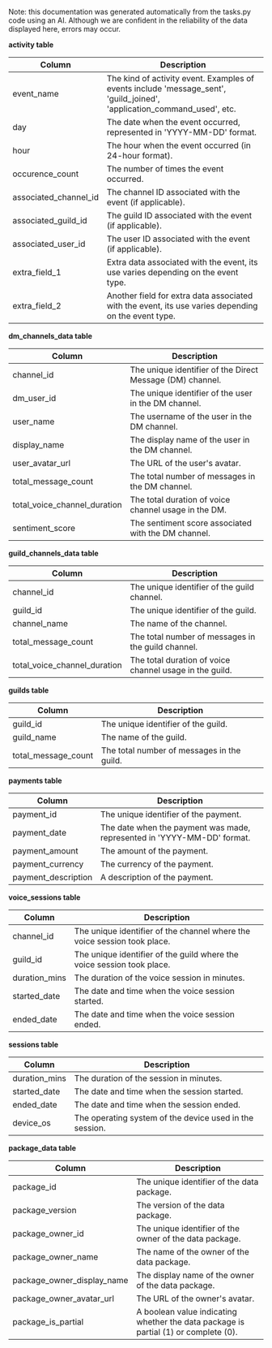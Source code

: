 Note: this documentation was generated automatically from the tasks.py code using an AI. Although we are confident in the reliability of the data displayed here, errors may occur.


**activity table**

|Column|Description
|---|---|
|event_name|The kind of activity event. Examples of events include 'message_sent', 'guild_joined', 'application_command_used', etc.|
|day|The date when the event occurred, represented in 'YYYY-MM-DD' format.|
|hour|The hour when the event occurred (in 24-hour format).|
|occurence_count|The number of times the event occurred.|
|associated_channel_id|The channel ID associated with the event (if applicable).|
|associated_guild_id|The guild ID associated with the event (if applicable).|
|associated_user_id|The user ID associated with the event (if applicable).|
|extra_field_1|Extra data associated with the event, its use varies depending on the event type.|
|extra_field_2|Another field for extra data associated with the event, its use varies depending on the event type.|


**dm_channels_data table**

|Column|Description|
|---|---|
|channel_id|The unique identifier of the Direct Message (DM) channel.|
|dm_user_id|The unique identifier of the user in the DM channel.|
|user_name|The username of the user in the DM channel.|
|display_name|The display name of the user in the DM channel.|
|user_avatar_url|The URL of the user's avatar.|
|total_message_count|The total number of messages in the DM channel.|
|total_voice_channel_duration|The total duration of voice channel usage in the DM.|
|sentiment_score|The sentiment score associated with the DM channel.|


**guild_channels_data table**

|Column|Description|
|---|---|
|channel_id|The unique identifier of the guild channel.|
|guild_id|The unique identifier of the guild.|
|channel_name|The name of the channel.|
|total_message_count|The total number of messages in the guild channel.|
|total_voice_channel_duration|The total duration of voice channel usage in the guild.|


**guilds table**

|Column|Description|
|---|---|
|guild_id|The unique identifier of the guild.|
|guild_name|The name of the guild.|
|total_message_count|The total number of messages in the guild.|


**payments table**

|Column|Description|
|---|---|
|payment_id|The unique identifier of the payment.|
|payment_date|The date when the payment was made, represented in 'YYYY-MM-DD' format.|
|payment_amount|The amount of the payment.|
|payment_currency|The currency of the payment.|
|payment_description|A description of the payment.|


**voice_sessions table**

|Column|Description|
|---|---|
|channel_id|The unique identifier of the channel where the voice session took place.|
|guild_id|The unique identifier of the guild where the voice session took place.|
|duration_mins|The duration of the voice session in minutes.|
|started_date|The date and time when the voice session started.|
|ended_date|The date and time when the voice session ended.|


**sessions table**

|Column|Description|
|---|---|
|duration_mins|The duration of the session in minutes.|
|started_date|The date and time when the session started.|
|ended_date|The date and time when the session ended.|
|device_os|The operating system of the device used in the session.|


**package_data table**

|Column|Description|
|---|---|
|package_id|The unique identifier of the data package.|
|package_version|The version of the data package.|
|package_owner_id|The unique identifier of the owner of the data package.|
|package_owner_name|The name of the owner of the data package.|
|package_owner_display_name|The display name of the owner of the data package.|
|package_owner_avatar_url|The URL of the owner's avatar.|
|package_is_partial|A boolean value indicating whether the data package is partial (1) or complete (0).|